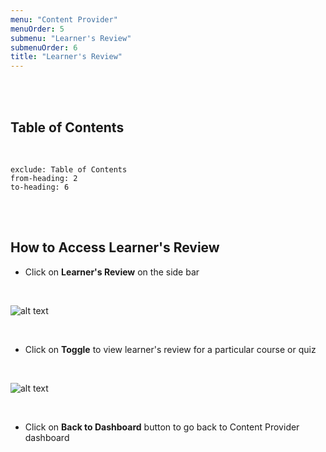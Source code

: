 ```yaml
---
menu: "Content Provider"
menuOrder: 5
submenu: "Learner's Review"
submenuOrder: 6
title: "Learner's Review"
---
```


<br />
<br />

## Table of Contents

<br />

```toc
exclude: Table of Contents
from-heading: 2
to-heading: 6
```

<br />
<br />

## How to Access Learner's Review

* Click on **Learner's Review** on the side bar

<br />

  ![alt text](/images/Learner'sReview.png "Title")

<br>

* Click on **Toggle** to view learner's review for a particular course or quiz
<br>

![alt text](/images/LRToggle.png "Title")

<br />

* Click on **Back to Dashboard** button to go back to Content Provider dashboard